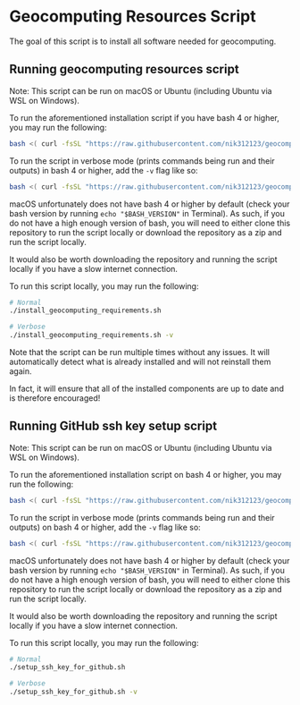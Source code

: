# Geocomputing Resources Script

The goal of this script is to install all software needed for geocomputing.

## Running geocomputing resources script

Note: This script can be run on macOS or Ubuntu (including Ubuntu via WSL on Windows).

To run the aforementioned installation script if you have bash 4 or higher, you may run the following:

```bash
bash <( curl -fsSL "https://raw.githubusercontent.com/nik312123/geocomputing-resources-script/master/install_geocomputing_requirements.sh" )
```

To run the script in verbose mode (prints commands being run and their outputs) in bash 4 or higher, add the `-v` flag like so:

```bash
bash <( curl -fsSL "https://raw.githubusercontent.com/nik312123/geocomputing-resources-script/master/install_geocomputing_requirements.sh" ) -v
```

macOS unfortunately does not have bash 4 or higher by default (check your bash version by running `echo "$BASH_VERSION"` in Terminal). As such, if you do not have a high enough version of bash, you will need to either clone this repository to run the script locally or download the repository as a zip and run the script locally.

It would also be worth downloading the repository and running the script locally if you have a slow internet connection.

To run this script locally, you may run the following:

```bash
# Normal
./install_geocomputing_requirements.sh

# Verbose
./install_geocomputing_requirements.sh -v
```

Note that the script can be run multiple times without any issues. It will automatically detect what is already installed and will not reinstall them again.

In fact, it will ensure that all of the installed components are up to date and is therefore encouraged!

## Running GitHub ssh key setup script

Note: This script can be run on macOS or Ubuntu (including Ubuntu via WSL on Windows).

To run the aforementioned installation script on bash 4 or higher, you may run the following:

```bash
bash <( curl -fsSL "https://raw.githubusercontent.com/nik312123/geocomputing-resources-script/master/setup_ssh_key_for_github.sh" )
```

To run the script in verbose mode (prints commands being run and their outputs) on bash 4 or higher, add the `-v` flag like so:

```bash
bash <( curl -fsSL "https://raw.githubusercontent.com/nik312123/geocomputing-resources-script/master/setup_ssh_key_for_github.sh" ) -v
```

macOS unfortunately does not have bash 4 or higher by default (check your bash version by running `echo "$BASH_VERSION"` in Terminal). As such, if you do not have a high enough version of bash, you will need to either clone this repository to run the script locally or download the repository as a zip and run the script locally.

It would also be worth downloading the repository and running the script locally if you have a slow internet connection.

To run this script locally, you may run the following:

```bash
# Normal
./setup_ssh_key_for_github.sh

# Verbose
./setup_ssh_key_for_github.sh -v
```
